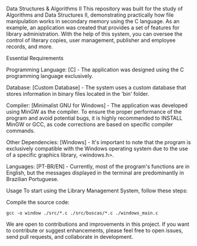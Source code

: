 Data Structures & Algorithms II
This repository was built for the study of Algorithms and Data Structures II, demonstrating practically how file manipulation works in secondary memory using the C language. As an example, an application was created that provides a set of features for library administration. With the help of this system, you can oversee the control of literary copies, user management, publisher and employee records, and more.

Essential Requirements

Programming Language: [C] - The application was designed using the C programming language exclusively.

Database: [Custom Database] - The system uses a custom database that stores information in binary files located in the 'bin' folder.

Compiler: [Minimalist GNU for Windows] - The application was developed using MinGW as the compiler. To ensure the proper performance of the program and avoid potential bugs, it is highly recommended to INSTALL MinGW or GCC, as code corrections are based on specific compiler commands.

Other Dependencies: [Windows] - It's important to note that the program is exclusively compatible with the Windows operating system due to the use of a specific graphics library, <windows.h>.

Languages: [PT-BR/EN] - Currently, most of the program's functions are in English, but the messages displayed in the terminal are predominantly in Brazilian Portuguese.

Usage
To start using the Library Management System, follow these steps:

Compile the source code:

```shell 
gcc -o window ./src/*.c ./src/buscas/*.c ./windows_main.c
```

We are open to contributions and improvements in this project. If you want to contribute or suggest enhancements, please feel free to open issues, send pull requests, and collaborate in development.
